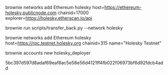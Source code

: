 brownie networks add Ethereum holesky host=https://ethereum-holesky.publicnode.com chainid=17000 explorer=https://holesky.etherscan.io/api

brownie run scripts/transfer_back.py --network holesky

brownie networks add Ethereum holesky host=https://rpc.testnet.holesky.org chainid=315 name="Holesky Testnet"

brownie accounts new holesky_deployer

5bc397d597d8adaf69eaf8ac5e58e56d4121ff4fb022f06973bf6d92fdcb4add
